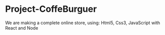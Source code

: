 # Project-CoffeBurguer
 We are making a complete online store, using: Html5, Css3, JavaScript with React and Node
